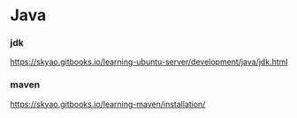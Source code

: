 # Java

### jdk

https://skyao.gitbooks.io/learning-ubuntu-server/development/java/jdk.html

### maven

https://skyao.gitbooks.io/learning-maven/installation/
